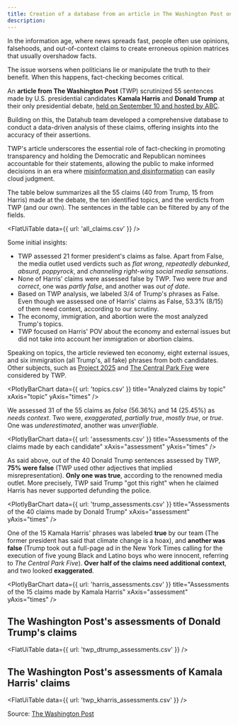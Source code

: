 ```yaml
---
title: Creation of a database from an article in The Washington Post on verifications of 55 phrases said by Kamala Harris and Donald Trump in the last presidential debate
description: 
---
```


In the information age, where news spreads fast, people often use opinions, falsehoods, and out-of-context claims to create erroneous opinion matrices that usually overshadow facts.

The issue worsens when politicians lie or manipulate the truth to their benefit. When this happens, fact-checking becomes critical.

An **article from The Washington Post** (TWP) scrutinized 55 sentences made by U.S. presidential candidates **Kamala Harris** and **Donald Trump** at their only presidential debate, [held on September 10 and hosted by ABC](https://abcnews.go.com/Politics/harris-trump-presidential-debate-transcript/story?id=113560542).

Building on this, the Datahub team developed a comprehensive database to conduct a data-driven analysis of these claims, offering insights into the accuracy of their assertions. 

TWP's article underscores the essential role of fact-checking in promoting transparency  and holding the Democratic and Republican nominees accountable for their statements, allowing the public to make informed decisions in an era where [misinformation and disinformation](https://www.dictionary.com/e/misinformation-vs-disinformation-get-informed-on-the-difference/) can easily cloud judgment.

The table below summarizes all the 55 claims (40 from Trump, 15 from Harris) made at the debate, the ten identified topics, and the verdicts from TWP (and our own). The sentences in the table can be filtered by any of the fields.

<FlatUiTable
  data={{
    url: 'all_claims.csv'
  }}
 />

Some initial insights:

- TWP assessed 21 former president's claims as false. Apart from False, the media outlet used verdicts such as *flat wrong*, *repeatedly debunked*, *absurd*, *poppyrock*, and *channeling right-wing social media sensations*.
- None of Harris' claims were assessed false by TWP. Two were *true* and *correct*, one was *partly false*, and another was *out of date*.
- Based on TWP analysis, we labeled 3/4 of Trump's phrases as False. Even though we assessed one of Harris' claims as False, 53.3% (8/15) of them need context, according to our scrutiny.
- The economy, immigration, and abortion were the most analyzed Trump's topics. 
- TWP focused on Harris' POV about the economy and external issues but did not take into account her immigration or abortion claims.

Speaking on topics, the article reviewed ten economy, eight external issues, and six immigration (all Trump's, all fake) phrases from both candidates. Other subjects, such as [Project 2025](https://static.project2025.org/2025_MandateForLeadership_FULL.pdf) and [The Central Park Five](https://www.bbc.com/news/newsbeat-48609693) were considered by TWP.

<PlotlyBarChart
  data={{
    url: 'topics.csv'
  }}
  title="Analyzed claims by topic"
  xAxis="topic"
  yAxis="times"
/>

We assessed 31 of the 55 claims as *false* (56.36%) and 14 (25.45%) as *needs context*. Two were, *exaggerated*, *partially true*, *mostly true*, or *true*. One was *underestimated*, another was *unverifiable*.

<PlotlyBarChart
  data={{
    url: 'assessments.csv'
  }}
  title="Assessments of the claims made by each candidate"
  xAxis="assessment"
  yAxis="times"
/>

As said above, out of the 40 Donald Trump sentences assessed by TWP, **75% were false** (TWP used other adjectives that implied misrepresentation). **Only one was true**, according to the renowned media outlet. More precisely, TWP said Trump "got this right" when he claimed Harris has never supported defunding the police.

<PlotlyBarChart
  data={{
    url: 'trump_assessments.csv'
  }}
  title="Assessments of the 40 claims made by Donald Trump"
  xAxis="assessment"
  yAxis="times"
/>

One of the 15 Kamala Harris' phrases was labeled **true** by our team (The former president has said that climate change is a hoax), and **another was false** (Trump took out a full-page ad in the New York Times calling for the execution of five young Black and Latino boys who were innocent, referring to *The Central Park Five*). **Over half of the claims need additional context**, and two looked **exaggerated**.

<PlotlyBarChart
  data={{
    url: 'harris_assessments.csv'
  }}
  title="Assessments of the 15 claims made by Kamala Harris"
  xAxis="assessment"
  yAxis="times"
/>

## The Washington Post's assessments of Donald Trump's claims

<FlatUiTable
  data={{
    url: 'twp_dtrump_assessments.csv'
  }}
 />

 ## The Washington Post's assessments of Kamala Harris' claims

 <FlatUiTable
  data={{
    url: 'twp_kharris_assessments.csv'
  }}
 />

 Source: [The Washington Post](https://www.washingtonpost.com/politics/2024/09/11/fact-check-presidential-debate-harris-trump/)
 
